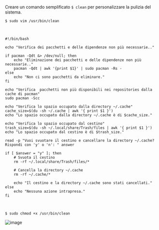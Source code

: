 Creare un comando semplificato `$ clean`  per personalizzare la pulizia del sistema.

`$ sudo vim /usr/bin/clean`

<br>

```
#!/bin/bash

echo "Verifica dei pacchetti e delle dipendenze non più necessarie.."

if pacman -Qdt &> /dev/null; then
    echo "Eliminazione dei pacchetti e delle dipendenze non più necessarie.."
    pacman -Qdt | awk '{print $1}' | sudo pacman -Rs -
else
    echo "Non ci sono pacchetti da eliminare."
fi

echo "Verifica  pacchetti non più disponibili nei repositories dalla cache di pacman"
sudo pacman -Scc 

echo "Verifica lo spazio occupato dalla directory ~/.cache"
cache_size=$(du -sh ~/.cache | awk '{ print $1 }')
echo "Lo spazio occupato dalla directory ~/.cache è di $cache_size."

echo "Verifica lo spazio occupato dal cestino"
trash_size=$(du -sh ~/.local/share/Trash/files | awk '{ print $1 }')
echo "Lo spazio occupato dal cestino è di $trash_size."

read -p "Vuoi svuotare il cestino e cancellare la directory ~/.cache? Rispondi con 'y' o 'n': " answer

if [ $answer = "y" ]; then
    # Svuota il cestino
    rm -rf ~/.local/share/Trash/files/*

    # Cancella la directory ~/.cache
    rm -rf ~/.cache/*

    echo "Il cestino e la directory ~/.cache sono stati cancellati."
else
    echo "Nessuna azione intrapresa."
fi
```
<br>

`$ sudo chmod +x /usr/bin/clean`

![image](https://github.com/ArchItalia/site/assets/117321045/335ac329-9b9c-44c7-8817-7e55cd092a3c)

